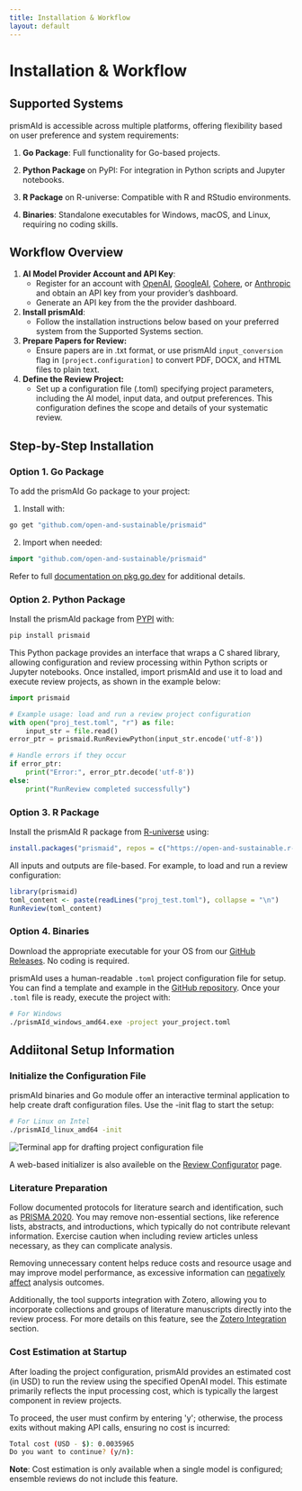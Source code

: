 ```yaml
---
title: Installation & Workflow
layout: default
---
```


# Installation & Workflow

## Supported Systems
prismAId is accessible across multiple platforms, offering flexibility based on user preference and system requirements:

1. **Go Package**: Full functionality for Go-based projects.

2. **Python Package** on PyPI: For integration in Python scripts and Jupyter notebooks.

3. **R Package** on R-universe: Compatible with R and RStudio environments.

4. **Binaries**: Standalone executables for Windows, macOS, and Linux, requiring no coding skills.

## Workflow Overview
1. **AI Model Provider Account and API Key**:
    - Register for an account with [OpenAI](https://www.openai.com/), [GoogleAI](https://aistudio.google.com), [Cohere](https://cohere.com/), or [Anthropic](https://www.anthropic.com/) and obtain an API key from your provider’s dashboard.
    - Generate an API key from the the provider dashboard.
2. **Install prismAId**:
    - Follow the installation instructions below based on your preferred system from the Supported Systems section.
3. **Prepare Papers for Review:**
    - Ensure papers are in .txt format, or use prismAId `input_conversion` flag in `[project.configuration]` to convert PDF, DOCX, and HTML files to plain text.
4. **Define the Review Project:**
    - Set up a configuration file (.toml) specifying project parameters, including the AI model, input data, and output preferences. This configuration defines the scope and details of your systematic review.


## Step-by-Step Installation

### Option 1. Go Package

To add the prismAId Go package to your project:
1. Install with:
```bash
go get "github.com/open-and-sustainable/prismaid"
```

2. Import when needed:
```go
import "github.com/open-and-sustainable/prismaid"
```

Refer to full [documentation on pkg.go.dev](https://pkg.go.dev/github.com/open-and-sustainable/prismaid) for additional details.


### Option 2. Python Package

Install the prismAId package from [PYPI](https://pypi.org/project/prismaid/) with:
```bash
pip install prismaid
```
This Python package provides an interface that wraps a C shared library, allowing configuration and review processing within Python scripts or Jupyter notebooks. Once installed, import prismAId and use it to load and execute review projects, as shown in the example below:
```python
import prismaid

# Example usage: load and run a review project configuration
with open("proj_test.toml", "r") as file:
    input_str = file.read()
error_ptr = prismaid.RunReviewPython(input_str.encode('utf-8'))

# Handle errors if they occur
if error_ptr:
    print("Error:", error_ptr.decode('utf-8'))
else:
    print("RunReview completed successfully")
```

### Option 3. R Package

Install the prismAId R package from [R-universe](https://open-and-sustainable.r-universe.dev/prismaid) using:
```r
install.packages("prismaid", repos = c("https://open-and-sustainable.r-universe.dev", "https://cloud.r-project.org"))
```

All inputs and outputs are file-based. For example, to load and run a review configuration:
```r
library(prismaid)
toml_content <- paste(readLines("proj_test.toml"), collapse = "\n")
RunReview(toml_content)
```

### Option 4. Binaries

Download the appropriate executable for your OS from our [GitHub Releases](https://github.com/open-and-sustainable/prismaid/releases). No coding is required.

prismAId uses a human-readable `.toml` project configuration file for setup. You can find a template and example in the [GitHub repository](https://github.com/open-and-sustainable/prismaid/tree/main/projects). Once your `.toml` file is ready, execute the project with:
```bash
# For Windows
./prismAId_windows_amd64.exe -project your_project.toml
```

## Addiitonal Setup Information

### Initialize the Configuration File
prismAId binaries and Go module offer an interactive terminal application to help create draft configuration files. Use the -init flag to start the setup: 
```bash
# For Linux on Intel
./prismAId_linux_amd64 -init
```

![Terminal app for drafting project configuration file](https://raw.githubusercontent.com/ricboer0/prismaid/main/figures/terminal.gif)

A web-based initializer is also availeble on the [Review Configurator](review-configurator) page.

### Literature Preparation
Follow documented protocols for literature search and identification, such as [PRISMA 2020](https://doi.org/10.1136/bmj.n71). You may remove non-essential sections, like reference lists, abstracts, and introductions, which typically do not contribute relevant information. Exercise caution when including review articles unless necessary, as they can complicate analysis.

Removing unnecessary content helps reduce costs and resource usage and may improve model performance, as excessive information can [negatively affect](https://arxiv.org/abs/2404.08865) analysis outcomes.

Additionally, the tool supports integration with Zotero, allowing you to incorporate collections and groups of literature manuscripts directly into the review process. For more details on this feature, see the [Zotero Integration](https://open-and-sustainable.github.io/prismaid/using-prismaid.html#zotero-integration) section.

### Cost Estimation at Startup
After loading the project configuration, prismAId provides an estimated cost (in USD) to run the review using the specified OpenAI model. This estimate primarily reflects the input processing cost, which is typically the largest component in review projects.

To proceed, the user must confirm by entering 'y'; otherwise, the process exits without making API calls, ensuring no cost is incurred:
```bash
Total cost (USD - $): 0.0035965
Do you want to continue? (y/n): 
```
**Note**: Cost estimation is only available when a single model is configured; ensemble reviews do not include this feature.


<div id="wcb" class="carbonbadge"></div>
<script src="https://unpkg.com/website-carbon-badges@1.1.3/b.min.js" defer></script>